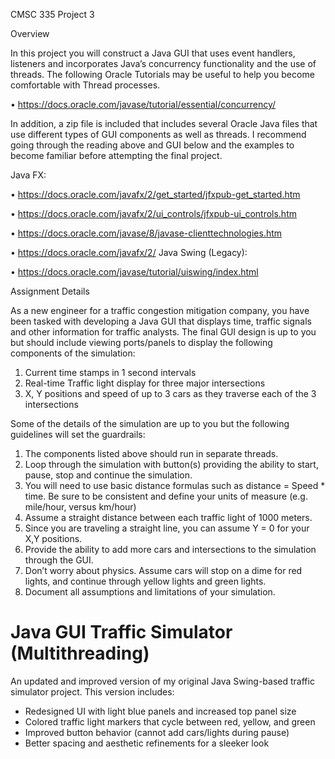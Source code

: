 CMSC 335 Project 3

Overview

In this project you will construct a Java GUI that uses event handlers, listeners and incorporates Java’s
concurrency functionality and the use of threads. The following Oracle Tutorials may be useful to help
you become comfortable with Thread processes.

• https://docs.oracle.com/javase/tutorial/essential/concurrency/

In addition, a zip file is included that includes several Oracle Java files that use different types of GUI
components as well as threads. I recommend going through the reading above and GUI below and the
examples to become familiar before attempting the final project.

Java FX:

• https://docs.oracle.com/javafx/2/get_started/jfxpub-get_started.htm

• https://docs.oracle.com/javafx/2/ui_controls/jfxpub-ui_controls.htm

• https://docs.oracle.com/javase/8/javase-clienttechnologies.htm

• https://docs.oracle.com/javafx/2/
Java Swing (Legacy):

• https://docs.oracle.com/javase/tutorial/uiswing/index.html

Assignment Details

As a new engineer for a traffic congestion mitigation company, you have been tasked with developing a
Java GUI that displays time, traffic signals and other information for traffic analysts. The final GUI design
is up to you but should include viewing ports/panels to display the following components of the
simulation:

1. Current time stamps in 1 second intervals
2. Real-time Traffic light display for three major intersections
3. X, Y positions and speed of up to 3 cars as they traverse each of the 3 intersections


Some of the details of the simulation are up to you but the following guidelines will set the guardrails:

1. The components listed above should run in separate threads.
2. Loop through the simulation with button(s) providing the ability to start, pause, stop and
continue the simulation.
3. You will need to use basic distance formulas such as distance = Speed * time. Be sure to be
consistent and define your units of measure (e.g. mile/hour, versus km/hour)
4. Assume a straight distance between each traffic light of 1000 meters.
5. Since you are traveling a straight line, you can assume Y = 0 for your X,Y positions.
6. Provide the ability to add more cars and intersections to the simulation through the GUI.
7. Don’t worry about physics. Assume cars will stop on a dime for red lights, and continue through
yellow lights and green lights.
8. Document all assumptions and limitations of your simulation.


# Java GUI Traffic Simulator (Multithreading)

An updated and improved version of my original Java Swing-based traffic simulator project.
This version includes:
- Redesigned UI with light blue panels and increased top panel size
- Colored traffic light markers that cycle between red, yellow, and green
- Improved button behavior (cannot add cars/lights during pause)
- Better spacing and aesthetic refinements for a sleeker look
